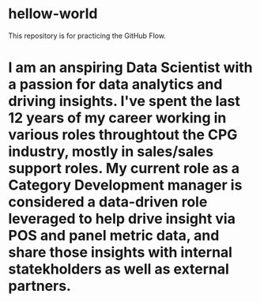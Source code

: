 # hellow-world
This repository is for practicing the GitHub Flow.
# I am an anspiring Data Scientist with a passion for data analytics and driving insights. I've spent the last 12 years of my career working in various roles throughtout the CPG industry, mostly in sales/sales support roles. My current role as a Category Development manager is considered a data-driven role leveraged to help drive insight via POS and panel metric data, and share those insights with internal statekholders as well as external partners.
